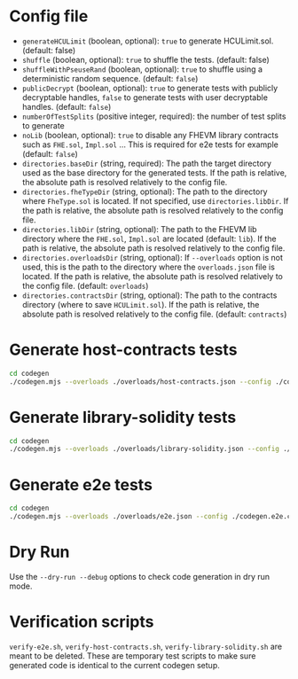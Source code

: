 # Config file

- `generateHCULimit` (boolean, optional): `true` to generate HCULimit.sol. (default: false)
- `shuffle` (boolean, optional): `true` to shuffle the tests. (default: false)
- `shuffleWithPseuseRand` (boolean, optional): `true` to shuffle using a deterministic random sequence. (default: `false`)
- `publicDecrypt` (boolean, optional): `true` to generate tests with publicly decryptable handles, `false` to generate tests with user decryptable handles. (default: `false`)
- `numberOfTestSplits` (positive integer, required): the number of test splits to generate
- `noLib` (boolean, optional): `true` to disable any FHEVM library contracts such as `FHE.sol`, `Impl.sol` ... This is required for e2e tests for example (default: `false`)
- `directories.baseDir` (string, required): The path the target directory used as the base directory for the generated tests. If the path is relative, the absolute path is resolved relatively to the config file.
- `directories.fheTypeDir` (string, optional): The path to the directory where `FheType.sol` is located. If not specified, use `directories.libDir`. If the path is relative, the absolute path is resolved relatively to the config file.
- `directories.libDir` (string, optional): The path to the FHEVM lib directory where the `FHE.sol`, `Impl.sol` are located (default: `lib`). If the path is relative, the absolute path is resolved relatively to the config file.
- `directories.overloadsDir` (string, optional): If `--overloads` option is not used, this is the path to the directory where the `overloads.json` file is located. If the path is relative, the absolute path is resolved relatively to the config file. (default: `overloads`)
- `directories.contractsDir` (string, optional): The path to the contracts directory (where to save `HCULimit.sol`). If the path is relative, the absolute path is resolved relatively to the config file. (default: `contracts`)

# Generate host-contracts tests

```sh
cd codegen
./codegen.mjs --overloads ./overloads/host-contracts.json --config ./codegen.host-contracts.config.json --debug
```

# Generate library-solidity tests

```sh
cd codegen
./codegen.mjs --overloads ./overloads/library-solidity.json --config ./codegen.library-solidity.config.json --debug
```

# Generate e2e tests

```sh
cd codegen
./codegen.mjs --overloads ./overloads/e2e.json --config ./codegen.e2e.config.json --debug
```

# Dry Run

Use the `--dry-run --debug` options to check code generation in dry run mode.

# Verification scripts

`verify-e2e.sh`, `verify-host-contracts.sh`, `verify-library-solidity.sh` are meant to be deleted. These are temporary test scripts to make sure generated code is identical to the current codegen setup.

